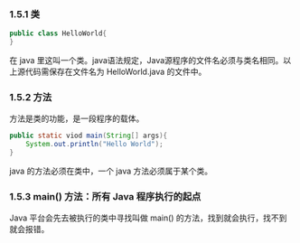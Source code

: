 ### 1.5.1	类
```java
public class HelloWorld{
}
```
在 java 里这叫一个类。java语法规定，Java源程序的文件名必须与类名相同。以上源代码需保存在文件名为 HelloWorld.java 的文件中。

### 1.5.2	方法
方法是类的功能，是一段程序的载体。
```java
public static viod main(String[] args){
	System.out.println("Hello World");
}
```
java 的方法必须在类中，一个 java 方法必须属于某个类。

### 1.5.3	main() 方法：所有 Java 程序执行的起点
Java 平台会先去被执行的类中寻找叫做 main() 的方法，找到就会执行，找不到就会报错。





